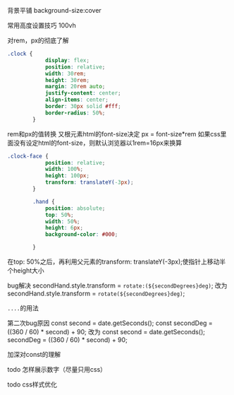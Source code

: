 背景平铺
background-size:cover

常用高度设置技巧
100vh

对rem，px的彻底了解

```css
.clock {
            display: flex;
            position: relative;
            width: 30rem;
            height: 30rem;
            margin: 20rem auto;
            justify-content: center;
            align-items: center;
            border: 30px solid #fff;
            border-radius: 50%;
        }
```

rem和px的值转换
又根元素html的font-size决定
px = font-size*rem
如果css里面没有设定html的font-size，则默认浏览器以1rem=16px来换算
```css
.clock-face {
            position: relative;
            width: 100%;
            height: 100px;
            transform: translateY(-3px);
        }

        .hand {
            position: absolute;
            top: 50%;
            width: 50%;
            height: 6px;
            background-color: #000;

        }
```
在top: 50%之后，再利用父元素的transform: translateY(-3px);使指针上移动半个height大小

bug解决
secondHand.style.transform = `rotate:(${secondDegrees}deg)`;
改为
secondHand.style.transform = `rotate(${secondDegrees}deg)`;

`....`的用法

第二次bug原因
const second = date.getSeconds();
const secondDeg = ((360 / 60) * second) + 90;
改为
const second = date.getSeconds();
secondDeg = ((360 / 60) * second) + 90;

加深对const的理解

todo
怎样展示数字（尽量只用css）

todo
css样式优化
